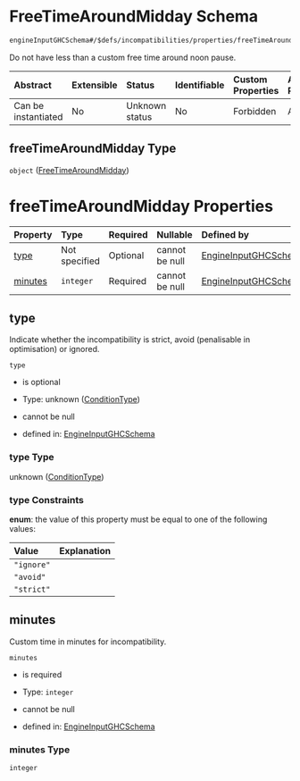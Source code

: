 # FreeTimeAroundMidday Schema

```txt
engineInputGHCSchema#/$defs/incompatibilities/properties/freeTimeAroundMidday
```

Do not have less than a custom free time around noon pause.

| Abstract            | Extensible | Status         | Identifiable | Custom Properties | Additional Properties | Access Restrictions | Defined In                                                        |
| :------------------ | :--------- | :------------- | :----------- | :---------------- | :-------------------- | :------------------ | :---------------------------------------------------------------- |
| Can be instantiated | No         | Unknown status | No           | Forbidden         | Allowed               | none                | [ghc.schema.json*](../out/ghc.schema.json "open original schema") |

## freeTimeAroundMidday Type

`object` ([FreeTimeAroundMidday](ghc-defs-incompatibilities-properties-freetimearoundmidday.md))

# freeTimeAroundMidday Properties

| Property            | Type          | Required | Nullable       | Defined by                                                                                                                                                                                                  |
| :------------------ | :------------ | :------- | :------------- | :---------------------------------------------------------------------------------------------------------------------------------------------------------------------------------------------------------- |
| [type](#type)       | Not specified | Optional | cannot be null | [EngineInputGHCSchema](ghc-defs-conditiontype.md "engineInputGHCSchema#/$defs/incompatibilities/properties/freeTimeAroundMidday/properties/type")                                                           |
| [minutes](#minutes) | `integer`     | Required | cannot be null | [EngineInputGHCSchema](ghc-defs-incompatibilities-properties-freetimearoundmidday-properties-minutes.md "engineInputGHCSchema#/$defs/incompatibilities/properties/freeTimeAroundMidday/properties/minutes") |

## type

Indicate whether the incompatibility is strict, avoid (penalisable in optimisation) or ignored.

`type`

*   is optional

*   Type: unknown ([ConditionType](ghc-defs-conditiontype.md))

*   cannot be null

*   defined in: [EngineInputGHCSchema](ghc-defs-conditiontype.md "engineInputGHCSchema#/$defs/incompatibilities/properties/freeTimeAroundMidday/properties/type")

### type Type

unknown ([ConditionType](ghc-defs-conditiontype.md))

### type Constraints

**enum**: the value of this property must be equal to one of the following values:

| Value      | Explanation |
| :--------- | :---------- |
| `"ignore"` |             |
| `"avoid"`  |             |
| `"strict"` |             |

## minutes

Custom time in minutes for incompatibility.

`minutes`

*   is required

*   Type: `integer`

*   cannot be null

*   defined in: [EngineInputGHCSchema](ghc-defs-incompatibilities-properties-freetimearoundmidday-properties-minutes.md "engineInputGHCSchema#/$defs/incompatibilities/properties/freeTimeAroundMidday/properties/minutes")

### minutes Type

`integer`
